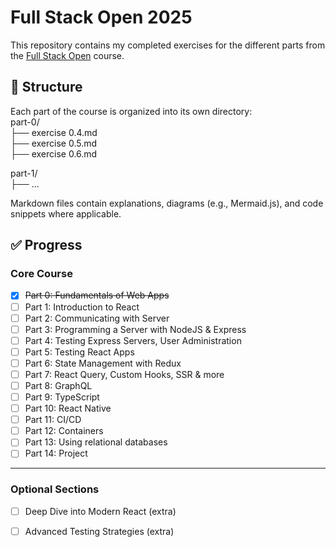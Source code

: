 # Full Stack Open 2025

This repository contains my completed exercises for the different parts from the [Full Stack Open](https://fullstackopen.com/en/) course.

## 📁 Structure


Each part of the course is organized into its own directory: <br>
part-0/ <br>
├── exercise 0.4.md <br>
├── exercise 0.5.md <br>
├── exercise 0.6.md

part-1/ <br>
├── ...

Markdown files contain explanations, diagrams (e.g., Mermaid.js), and code snippets where applicable.

## ✅ Progress

### Core Course

- [x] ~~Part 0: Fundamentals of Web Apps~~
- [ ] Part 1: Introduction to React
- [ ] Part 2: Communicating with Server
- [ ] Part 3: Programming a Server with NodeJS & Express
- [ ] Part 4: Testing Express Servers, User Administration
- [ ] Part 5: Testing React Apps
- [ ] Part 6: State Management with Redux
- [ ] Part 7: React Query, Custom Hooks, SSR & more
- [ ] Part 8: GraphQL
- [ ] Part 9: TypeScript
- [ ] Part 10: React Native
- [ ] Part 11: CI/CD
- [ ] Part 12: Containers
- [ ] Part 13: Using relational databases
- [ ] Part 14: Project

---

### Optional Sections

- [ ] Deep Dive into Modern React (extra)
- [ ] Advanced Testing Strategies (extra)

